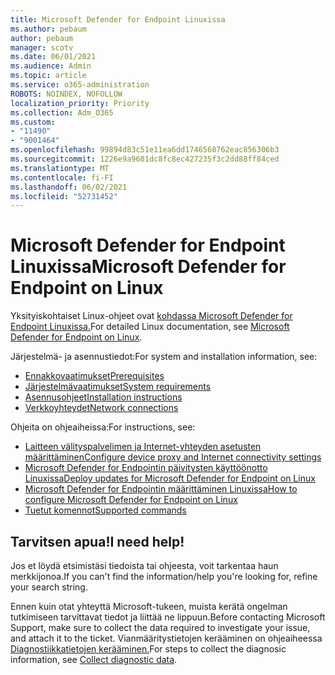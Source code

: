 ```yaml
---
title: Microsoft Defender for Endpoint Linuxissa
ms.author: pebaum
author: pebaum
manager: scotv
ms.date: 06/01/2021
ms.audience: Admin
ms.topic: article
ms.service: o365-administration
ROBOTS: NOINDEX, NOFOLLOW
localization_priority: Priority
ms.collection: Adm_O365
ms.custom:
- "11490"
- "9001464"
ms.openlocfilehash: 99894d83c51e11ea6dd1746568762eac856306b3
ms.sourcegitcommit: 1226e9a9601dc8fc8ec427235f3c2dd88ff84ced
ms.translationtype: MT
ms.contentlocale: fi-FI
ms.lasthandoff: 06/02/2021
ms.locfileid: "52731452"
---
```

# <a name="microsoft-defender-for-endpoint-on-linux"></a><span data-ttu-id="d7407-102">Microsoft Defender for Endpoint Linuxissa</span><span class="sxs-lookup"><span data-stu-id="d7407-102">Microsoft Defender for Endpoint on Linux</span></span>

<span data-ttu-id="d7407-103">Yksityiskohtaiset Linux-ohjeet ovat [kohdassa Microsoft Defender for Endpoint Linuxissa.](/microsoft-365/security/defender-endpoint/microsoft-defender-endpoint-linux)</span><span class="sxs-lookup"><span data-stu-id="d7407-103">For detailed Linux documentation, see [Microsoft Defender for Endpoint on Linux](/microsoft-365/security/defender-endpoint/microsoft-defender-endpoint-linux).</span></span>

<span data-ttu-id="d7407-104">Järjestelmä- ja asennustiedot:</span><span class="sxs-lookup"><span data-stu-id="d7407-104">For system and installation information, see:</span></span>

- [<span data-ttu-id="d7407-105">Ennakkovaatimukset</span><span class="sxs-lookup"><span data-stu-id="d7407-105">Prerequisites</span></span>](/microsoft-365/security/defender-endpoint/microsoft-defender-endpoint-linux#prerequisites)
- [<span data-ttu-id="d7407-106">Järjestelmävaatimukset</span><span class="sxs-lookup"><span data-stu-id="d7407-106">System requirements</span></span>](/microsoft-365/security/defender-endpoint/microsoft-defender-endpoint-linux#system-requirements)
- [<span data-ttu-id="d7407-107">Asennusohjeet</span><span class="sxs-lookup"><span data-stu-id="d7407-107">Installation instructions</span></span>](/microsoft-365/security/defender-endpoint/microsoft-defender-endpoint-linux#installation-instructions)
- [<span data-ttu-id="d7407-108">Verkkoyhteydet</span><span class="sxs-lookup"><span data-stu-id="d7407-108">Network connections</span></span>](/microsoft-365/security/defender-endpoint/microsoft-defender-endpoint-linux#network-connections)

<span data-ttu-id="d7407-109">Ohjeita on ohjeaiheissa:</span><span class="sxs-lookup"><span data-stu-id="d7407-109">For instructions, see:</span></span>

- [<span data-ttu-id="d7407-110">Laitteen välityspalvelimen ja Internet-yhteyden asetusten määrittäminen</span><span class="sxs-lookup"><span data-stu-id="d7407-110">Configure device proxy and Internet connectivity settings</span></span>](/microsoft-365/security/defender-endpoint/configure-proxy-internet#enable-access-to-microsoft-defender-atp-service-urls-in-the-proxy-server)
- [<span data-ttu-id="d7407-111">Microsoft Defender for Endpointin päivitysten käyttöönotto Linuxissa</span><span class="sxs-lookup"><span data-stu-id="d7407-111">Deploy updates for Microsoft Defender for Endpoint on Linux</span></span>](/microsoft-365/security/defender-endpoint/linux-updates)
- [<span data-ttu-id="d7407-112">Microsoft Defender for Endpointin määrittäminen Linuxissa</span><span class="sxs-lookup"><span data-stu-id="d7407-112">How to configure Microsoft Defender for Endpoint on Linux</span></span>](/microsoft-365/security/defender-endpoint/microsoft-defender-endpoint-linux#how-to-configure-microsoft-defender-for-endpoint-on-linux)
- [<span data-ttu-id="d7407-113">Tuetut komennot</span><span class="sxs-lookup"><span data-stu-id="d7407-113">Supported commands</span></span>](/microsoft-365/security/defender-endpoint/linux-resources#supported-commands)

## <a name="i-need-help"></a><span data-ttu-id="d7407-114">Tarvitsen apua!</span><span class="sxs-lookup"><span data-stu-id="d7407-114">I need help!</span></span>

<span data-ttu-id="d7407-115">Jos et löydä etsimistäsi tiedoista tai ohjeesta, voit tarkentaa haun merkkijonoa.</span><span class="sxs-lookup"><span data-stu-id="d7407-115">If you can't find the information/help you're looking for, refine your search string.</span></span>

<span data-ttu-id="d7407-116">Ennen kuin otat yhteyttä Microsoft-tukeen, muista kerätä ongelman tutkimiseen tarvittavat tiedot ja liittää ne lippuun.</span><span class="sxs-lookup"><span data-stu-id="d7407-116">Before contacting Microsoft Support, make sure to collect the data required to investigate your issue, and attach it to the ticket.</span></span> <span data-ttu-id="d7407-117">Vianmääritystietojen kerääminen on ohjeaiheessa [Diagnostiikkatietojen kerääminen.](/microsoft-365/security/defender-endpoint/linux-resources#collect-diagnostic-information)</span><span class="sxs-lookup"><span data-stu-id="d7407-117">For steps to collect the diagnosic information, see [Collect diagnostic data](/microsoft-365/security/defender-endpoint/linux-resources#collect-diagnostic-information).</span></span>